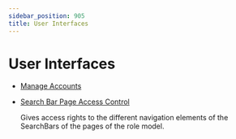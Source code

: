 ```yaml
---
sidebar_position: 905
title: User Interfaces
---
```


# User Interfaces

* [Manage Accounts](manageaccounts/index "Manage Accounts")
* [Search Bar Page Access Control](searchbarpageaccesscontrol/index "Search Bar Page Access Control")

  Gives access rights to the different navigation elements of the SearchBars of the pages of the role model.